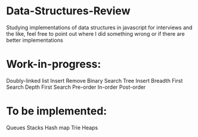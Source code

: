 # Data-Structures-Review
Studying implementations of data structures in javascript for interviews and the like, feel free to point out where I did something wrong or if there are better implementations

# Work-in-progress:
Doubly-linked list
  Insert
  Remove
Binary Search Tree
  Insert
  Breadth First Search
  Depth First Search
    Pre-order
    In-order
    Post-order
# To be implemented:
Queues
Stacks
Hash map
Trie
Heaps
